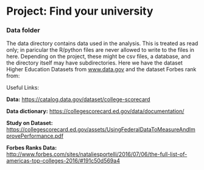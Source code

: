 # Project: Find your university
### Data folder

The data directory contains data used in the analysis. This is treated as read only; in paricular the R/python files are never allowed to write to the files in here. Depending on the project, these might be csv files, a database, and the directory itself may have subdirectories.
Here we have the dataset Higher Education Datasets from www.data.gov and the dataset Forbes rank from:

Useful Links:

**Data:** https://catalog.data.gov/dataset/college-scorecard

**Data dictionary:** https://collegescorecard.ed.gov/data/documentation/

**Study on Dataset:** https://collegescorecard.ed.gov/assets/UsingFederalDataToMeasureAndImprovePerformance.pdf

**Forbes Ranks Data:** http://www.forbes.com/sites/nataliesportelli/2016/07/06/the-full-list-of-americas-top-colleges-2016/#191c50d569a4